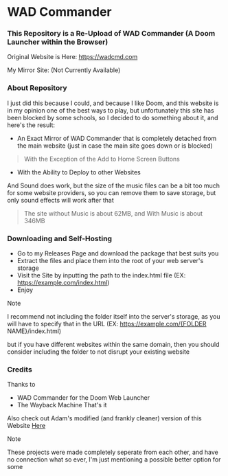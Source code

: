 # WAD Commander
### This Repository is a Re-Upload of WAD Commander (A Doom Launcher within the Browser)

Original Website is Here: https://wadcmd.com

My Mirror Site: (Not Currently Available)

### About Repository
I just did this because I could, and because I like Doom, and this website is in my opinion one of the best ways to play, 
but unfortunately this site has been blocked by some schools, so I decided to do something about it, and here's the result:
- An Exact Mirror of WAD Commander that is completely detached from the main website (just in case the main site goes down or is blocked)
> With the Exception of the Add to Home Screen Buttons
- With the Ability to Deploy to other Websites

And Sound does work, but the size of the music files can be a bit too much for some website providers, so you can remove them to save storage, but only sound effects will work after that
> The site without Music is about 62MB, and With Music is about 346MB

### Downloading and Self-Hosting
- Go to my Releases Page and download the package that best suits you
- Extract the files and place them into the root of your web server's storage
- Visit the Site by inputting the path to the index.html file (EX: https://example.com/index.html)
- Enjoy
> [!NOTE]
> I recommend not including the folder itself into the server's storage, as you will have to specify that in the URL (EX: https://example.com/{FOLDER NAME}/index.html)
>
> but if you have different websites within the same domain, then you should consider including the folder to not disrupt your existing website


### Credits
Thanks to
- WAD Commander for the Doom Web Launcher
- The Wayback Machine
That's it

Also check out Adam's modified (and frankly cleaner) version of this Website [Here](https://github.com/Adam-S-Amir/WadCMD)
> [!NOTE]
> These projects were made completely seperate from each other, and have no connection what so ever, I'm just mentioning a possible better option for some
